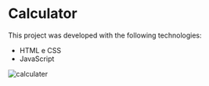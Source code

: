 # Calculator

This project was developed with the following technologies:

- HTML e CSS
- JavaScript

![calculater](https://user-images.githubusercontent.com/108581343/228606136-11a2ecdf-3976-4ff3-92ac-92e564015980.jpeg)
